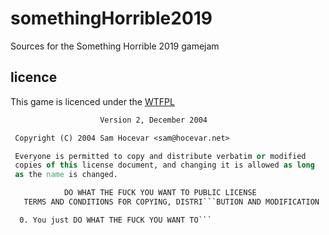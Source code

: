 # somethingHorrible2019
Sources for the Something Horrible 2019 gamejam

## licence
This game is licenced under the [WTFPL](http://www.wtfpl.net)

```        DO WHAT THE FUCK YOU WANT TO PUBLIC LICENSE
                    Version 2, December 2004

 Copyright (C) 2004 Sam Hocevar <sam@hocevar.net>

 Everyone is permitted to copy and distribute verbatim or modified
 copies of this license document, and changing it is allowed as long
 as the name is changed.

            DO WHAT THE FUCK YOU WANT TO PUBLIC LICENSE
   TERMS AND CONDITIONS FOR COPYING, DISTRI```BUTION AND MODIFICATION

  0. You just DO WHAT THE FUCK YOU WANT TO```
